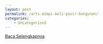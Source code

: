 ```yaml
---
layout: post
permalink: /arti-mimpi-beli-pasir-bangunan/
categories:
    - Uncategorized
---
```


[Baca Selengkapnya](/09)